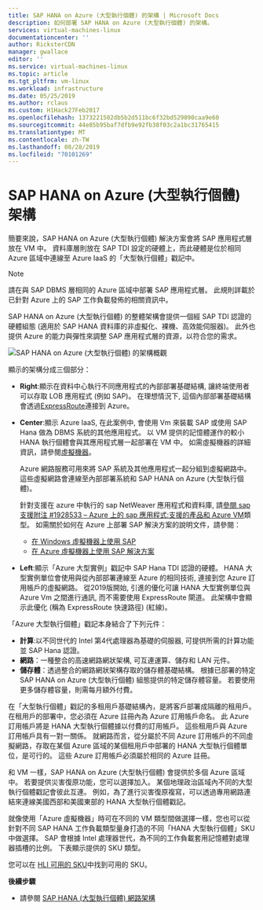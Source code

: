 ```yaml
---
title: SAP HANA on Azure (大型執行個體) 的架構 | Microsoft Docs
description: 如何部署 SAP HANA on Azure (大型執行個體) 的架構。
services: virtual-machines-linux
documentationcenter: ''
author: RicksterCDN
manager: gwallace
editor: ''
ms.service: virtual-machines-linux
ms.topic: article
ms.tgt_pltfrm: vm-linux
ms.workload: infrastructure
ms.date: 05/25/2019
ms.author: rclaus
ms.custom: H1Hack27Feb2017
ms.openlocfilehash: 1373221502db5b2d511bc6f32bd529090caa9e60
ms.sourcegitcommit: 44e85b95baf7dfb9e92fb38f03c2a1bc31765415
ms.translationtype: MT
ms.contentlocale: zh-TW
ms.lasthandoff: 08/28/2019
ms.locfileid: "70101269"
---
```

# <a name="sap-hana-large-instances-architecture-on-azure"></a>SAP HANA on Azure (大型執行個體) 架構

簡要來說，SAP HANA on Azure (大型執行個體) 解決方案會將 SAP 應用程式層放在 VM 中。 資料庫層則放在 SAP TDI 設定的硬體上，而此硬體是位於相同 Azure 區域中連線至 Azure IaaS 的「大型執行個體」戳記中。

> [!NOTE]
> 請在與 SAP DBMS 層相同的 Azure 區域中部署 SAP 應用程式層。 此規則詳載於已針對 Azure 上的 SAP 工作負載發佈的相關資訊中。 

SAP HANA on Azure (大型執行個體) 的整體架構會提供一個經 SAP TDI 認證的硬體組態 (適用於 SAP HANA 資料庫的非虛擬化、裸機、高效能伺服器)。 此外也提供 Azure 的能力與彈性來調整 SAP 應用程式層的資源，以符合您的需求。

![SAP HANA on Azure (大型執行個體) 的架構概觀](./media/hana-overview-architecture/image1-architecture.png)

顯示的架構分成三個部分：

- **Right**:顯示在資料中心執行不同應用程式的內部部署基礎結構, 讓終端使用者可以存取 LOB 應用程式 (例如 SAP)。 在理想情況下, 這個內部部署基礎結構會透過[ExpressRoute](https://azure.microsoft.com/services/expressroute/)連接到 Azure。

- **Center**:顯示 Azure IaaS, 在此案例中, 會使用 Vm 來裝載 SAP 或使用 SAP Hana 做為 DBMS 系統的其他應用程式。 以 VM 提供的記憶體運作的較小 HANA 執行個體會與其應用程式層一起部署在 VM 中。 如需虛擬機器的詳細資訊，請參閱[虛擬機器](https://azure.microsoft.com/services/virtual-machines/)。

   Azure 網路服務可用來將 SAP 系統及其他應用程式一起分組到虛擬網路中。 這些虛擬網路會連線至內部部署系統和 SAP HANA on Azure (大型執行個體)。

   針對支援在 azure 中執行的 sap NetWeaver 應用程式和資料庫, 請[參閱 sap 支援附注 #1928533 – Azure 上的 sap 應用程式:支援的產品和 Azure VM](https://launchpad.support.sap.com/#/notes/1928533)類型。 如需關於如何在 Azure 上部署 SAP 解決方案的說明文件，請參閱：

  -  [在 Windows 虛擬機器上使用 SAP](../../virtual-machines-windows-sap-get-started.md?toc=%2fazure%2fvirtual-machines%2flinux%2ftoc.json)
  -  [在 Azure 虛擬機器上使用 SAP 解決方案](get-started.md?toc=%2fazure%2fvirtual-machines%2flinux%2ftoc.json)

- **Left**:顯示「Azure 大型實例」戳記中 SAP Hana TDI 認證的硬體。 HANA 大型實例單位會使用與從內部部署連線至 Azure 的相同技術, 連接到您 Azure 訂用帳戶的虛擬網路。 從2019版開始, 引進的優化可讓 HANA 大型實例單位與 Azure Vm 之間進行通訊, 而不需要使用 ExpressRoute 閘道。 此架構中會顯示此優化 (稱為 ExpressRoute 快速路徑) (紅線)。 

「Azure 大型執行個體」戳記本身結合了下列元件：

- **計算**:以不同世代的 Intel 第4代處理器為基礎的伺服器, 可提供所需的計算功能並 SAP Hana 認證。
- **網路**：一種整合的高速網路網狀架構, 可互連運算、儲存和 LAN 元件。
- **儲存體**：透過整合的網路網狀架構存取的儲存體基礎結構。 根據已部署的特定 SAP HANA on Azure (大型執行個體) 組態提供的特定儲存體容量。 若要使用更多儲存體容量，則需每月額外付費。

在「大型執行個體」戳記的多租用戶基礎結構內，是將客戶部署成隔離的租用戶。 在租用戶的部署中，您必須在 Azure 註冊內為 Azure 訂用帳戶命名。 此 Azure 訂用帳戶將是 HANA 大型執行個體據以付費的訂用帳戶。 這些租用戶與 Azure 訂用帳戶具有一對一關係。 就網路而言，從分屬於不同 Azure 訂用帳戶的不同虛擬網路，存取在某個 Azure 區域的某個租用戶中部署的 HANA 大型執行個體單位，是可行的。 這些 Azure 訂用帳戶必須屬於相同的 Azure 註冊。 

和 VM 一樣，SAP HANA on Azure (大型執行個體) 會提供於多個 Azure 區域中。 若要提供災害復原功能，您可以選擇加入。 某個地理政治區域內不同的大型執行個體戳記會彼此互連。 例如，為了進行災害復原複寫，可以透過專用網路連結來連線美國西部和美國東部的 HANA 大型執行個體戳記。 

就像使用「Azure 虛擬機器」時可在不同的 VM 類型間做選擇一樣，您也可以從針對不同 SAP HANA 工作負載類型量身打造的不同「HANA 大型執行個體」SKU 中做選擇。 SAP 會根據 Intel 處理器世代，為不同的工作負載套用記憶體對處理器插槽的比例。 下表顯示提供的 SKU 類型。

您可以在 [HLI 可用的 SKU](hana-available-skus.md)中找到可用的 SKU。

**後續步驟**
- 請參閱 [SAP HANA (大型執行個體) 網路架構](hana-network-architecture.md)